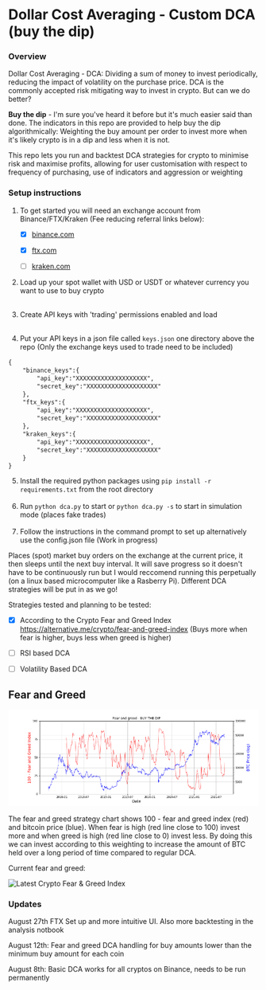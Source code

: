 # Dollar Cost Averaging - Custom DCA (buy the dip)


### Overview
Dollar Cost Averaging - DCA: Dividing a sum of money to invest periodically, reducing the impact of volatility on the purchase price. DCA is the commonly accepted risk mitigating way to invest in crypto. But can we do better?

**Buy the dip** - I'm sure you've heard it before but it's much easier said than done. The indicators in this repo are provided to help buy the dip algorithmically: Weighting the buy amount per order to invest more when it's likely crypto is in a dip and less when it is not.

This repo lets you run and backtest DCA strategies for crypto to minimise risk and maximise profits, allowing for user customisation with respect to frequency of purchasing, use of indicators and aggression or weighting

### Setup instructions

1. To get started you will need an exchange account from Binance/FTX/Kraken (Fee reducing referral links below):

    - [x] [binance.com](https://accounts.binance.com/en/register?ref=CP1DAOWU)
    - [x] [ftx.com](https://ftx.com/#a=33799830)
    - [ ] [kraken.com](https://r.kraken.com/KeJqje)


2. Load up your spot wallet with USD or USDT or whatever currency you want to use to buy crypto 
<br></br>
3. Create API keys with 'trading' permissions enabled and load 
<br></br>
4. Put your API keys in a json file called `keys.json` one directory above the repo (Only the exchange keys used to trade need to be included)

```
{
    "binance_keys":{
        "api_key":"XXXXXXXXXXXXXXXXXXXX",
        "secret_key":"XXXXXXXXXXXXXXXXXXXX"
    },
    "ftx_keys":{
        "api_key":"XXXXXXXXXXXXXXXXXXXX",
        "secret_key":"XXXXXXXXXXXXXXXXXXXX"
    },
    "kraken_keys":{
    	"api_key":"XXXXXXXXXXXXXXXXXXXX",
        "secret_key":"XXXXXXXXXXXXXXXXXXXX"
    }
}
```

5. Install the required python packages using `pip install -r requirements.txt` from the root directory
<br></br>
6. Run `python dca.py` to start or `python dca.py -s` to start in simulation mode (places fake trades)
<br></br>
7. Follow the instructions in the command prompt to set up alternatively use the config.json file (Work in progress) 

Places (spot) market buy orders on the exchange at the current price, it then sleeps until the next buy interval. It will save progress so it doesn't have to be continuously run but I would reccomend running this perpetually (on a linux based microcomputer like a Rasberry Pi). Different DCA strategies will be put in as we go!

Strategies tested and planning to be tested:
- [x] According to the Crypto Fear and Greed Index https://alternative.me/crypto/fear-and-greed-index (Buys more when fear is higher, buys less when greed is higher)
- [ ] RSI based DCA
- [ ] Volatility Based DCA


## Fear and Greed
![fear_greed](fg_btc.png)

The fear and greed strategy chart shows 100 - fear and greed index (red) and bitcoin price (blue). When fear is high (red line close to 100) invest more and when greed is high (red line close to 0) invest less. By doing this we can invest according to this weighting to increase the amount of BTC held over a long period of time compared to regular DCA.

Current fear and greed:

<img src="https://alternative.me/crypto/fear-and-greed-index.png" alt="Latest Crypto Fear & Greed Index" width="400" height="300" class="center"/>

### Updates
August 27th
FTX Set up and more intuitive UI. Also more backtesting in the analysis notbook

August 12th:
Fear and greed DCA handling for buy amounts lower than the minimum buy amount for each coin

August 8th:
Basic DCA works for all cryptos on Binance, needs to be run permanently


